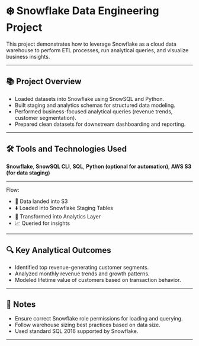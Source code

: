 
# ❄️ Snowflake Data Engineering Project

This project demonstrates how to leverage Snowflake as a cloud data warehouse to perform ETL processes, run analytical queries, and visualize business insights.

---

## 📚 Project Overview

- Loaded datasets into Snowflake using SnowSQL and Python.
- Built staging and analytics schemas for structured data modeling.
- Performed business-focused analytical queries (revenue trends, customer segmentation).
- Prepared clean datasets for downstream dashboarding and reporting.

---

## 🛠️ Tools and Technologies Used

**Snowflake**, **SnowSQL CLI**, **SQL**, **Python (optional for automation)**, **AWS S3 (for data staging)**

---

Flow:
- 🚀 Data landed into S3
- ⬇️ Loaded into Snowflake Staging Tables
- 🔄 Transformed into Analytics Layer
- 📈 Queried for insights

---


## 🔍 Key Analytical Outcomes

- Identified top revenue-generating customer segments.
- Analyzed monthly revenue trends and growth patterns.
- Modeled lifetime value of customers based on transaction behavior.

---

## 📑 Notes

- Ensure correct Snowflake role permissions for loading and querying.
- Follow warehouse sizing best practices based on data size.
- Used standard SQL 2016 supported by Snowflake.

---
